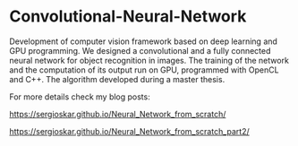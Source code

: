 # Convolutional-Neural-Network
Development of computer vision framework based on deep learning and  GPU programming. We designed a convolutional and a fully connected neural network for object recognition in images. The training of the network and the computation of its output run on GPU, programmed with OpenCL and C++. The algorithm developed during a master thesis.

For more details check my blog posts:

https://sergioskar.github.io/Neural_Network_from_scratch/

https://sergioskar.github.io/Neural_Network_from_scratch_part2/
